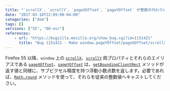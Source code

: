 ```yaml
---
title: "`scrollX`、`scrollY`、`pageXOffset`、`pageYOffset` が整数の代わりに浮動小数点数を返すようになりました"
date: "2017-03-18T22:09:00-04:00"
categories: ["dom"]
tags: []
versions: ["55", "60-esr"]
references:
    - url: "https://bugzilla.mozilla.org/show_bug.cgi?id=1151421"
      title: "Bug 1151421 - Make window.pageYOffset/pageXOffset/scrollX/scrollY double, not integers"
---
```

Firefox 55 以降、`window` 上の [`scrollX`](https://developer.mozilla.org/docs/Web/API/Window/scrollX)、[`scrollY`](https://developer.mozilla.org/docs/Web/API/Window/scrollY) 両プロパティとそれらのエイリアスである [`pageXOffset`](https://developer.mozilla.org/docs/Web/API/Window/pageXOffset)、[`pageYOffset`](https://developer.mozilla.org/docs/Web/API/Window/pageYOffset) は、[`getBoundingClientRect`](https://developer.mozilla.org/docs/Web/API/Element/getBoundingClientRect) メソッドが返す値と同様に、サブピクセル精度を持つ浮動小数点数を返します。必要であれば、[`Math.round`](https://developer.mozilla.org/docs/Web/JavaScript/Reference/Global_Objects/Math/round) メソッドを使って、それらを従来の整数値へキャストしてください。
